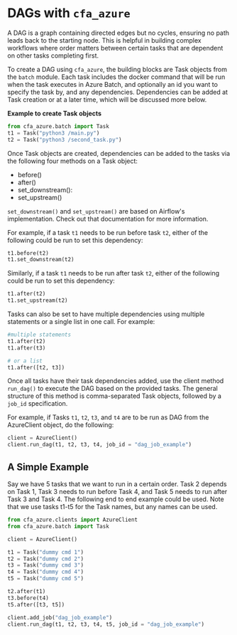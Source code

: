 # DAGs with `cfa_azure`

A DAG is a graph containing directed edges but no cycles, ensuring no path leads back to the starting node. This is helpful in building complex workflows where order matters between certain tasks that are dependent on other tasks completing first.

To create a DAG using `cfa_azure`, the building blocks are Task objects from the `batch` module. Each task includes the docker command that will be run when the task executes in Azure Batch, and optionally an id you want to specify the task by, and any dependencies. Dependencies can be added at Task creation or at a later time, which will be discussed more below.

**Example to create Task objects**
```python
from cfa_azure.batch import Task
t1 = Task("python3 /main.py")
t2 = Task("python3 /second_task.py")
```

Once Task objects are created, dependencies can be added to the tasks via the following four methods on a Task object:
- before()
- after()
- set_downstream():
- set_upstream()

`set_downstream()` and `set_upstream()` are based on Airflow's implementation. Check out that documentation for more information.

For example, if a task `t1` needs to be run before task `t2`, either of the following could be run to set this dependency:
```python
t1.before(t2)
t1.set_downstream(t2)
```

Similarly, if a task `t1` needs to be run after task `t2`, either of the following could be run to set this dependency:
```python
t1.after(t2)
t1.set_upstream(t2)
```

Tasks can also be set to have multiple dependencies using multiple statements or a single list in one call. For example:
```python
#multiple statements
t1.after(t2)
t1.after(t3)

# or a list
t1.after([t2, t3])
```

Once all tasks have their task dependencies added, use the client method `run_dag()` to execute the DAG based on the provided tasks. The general structure of this method is comma-separated Task objects, followed by a `job_id` specification.

For example, if Tasks `t1`, `t2`, `t3`, and `t4` are to be run as DAG from the AzureClient object, do the following:
```python
client = AzureClient()
client.run_dag(t1, t2, t3, t4, job_id = "dag_job_example")
```

## A Simple Example
Say we have 5 tasks that we want to run in a certain order. Task 2 depends on Task 1, Task 3 needs to run before Task 4, and Task 5 needs to run after Task 3 and Task 4. The following end to end example could be used. Note that we use tasks t1-t5 for the Task names, but any names can be used.
```python
from cfa_azure.clients import AzureClient
from cfa_azure.batch import Task

client = AzureClient()

t1 = Task("dummy cmd 1")
t2 = Task("dummy cmd 2")
t3 = Task("dummy cmd 3")
t4 = Task("dummy cmd 4")
t5 = Task("dummy cmd 5")

t2.after(t1)
t3.before(t4)
t5.after([t3, t5])

client.add_job("dag_job_example")
client.run_dag(t1, t2, t3, t4, t5, job_id = "dag_job_example")
```

